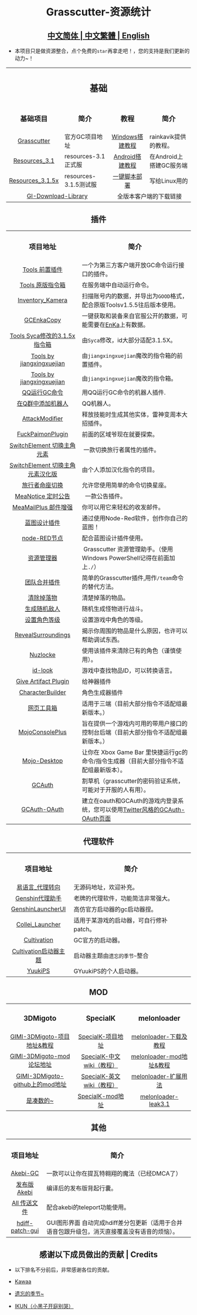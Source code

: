 <h1 align="center">Grasscutter-资源统计</h1>
<h2 align="center">
<a href="https://github.com/Yuer-QAQ/Grasscutter-Plugin/blob/main/README.md">中文简体
| 
<a href="https://github.com/Yuer-QAQ/Grasscutter-Plugin/blob/main/README_zh-TW.md">中文繁體
| 
<a href="https://github.com/Yuer-QAQ/Grasscutter-Plugin/blob/main/README_en-US.md">English
</a>
</h2>

* 本项目只是做资源整合，点个免费的`star`再拿走吧！，您的支持是我们更新的动力~！

<table>
    <tr>
    <td colspan="4" align="center"><h2>基础</h2></td>
    </tr>
    <tr>
       <td><h3 align="center">基础项目</h3></td>
       <td><h3 align="center">简介</h3></td>
        <td><h3 align="center">教程</h3></td>
       <td><h3 align="center">简介</h3></td>
    </tr>
    <tr>
        <td align="center"><a href="https://github.com/Grasscutters/Grasscutter">Grasscutter</a></td>
        <td> 官方GC项目地址 </td>
        <td align="center"><a href="https://www.rainkavik.com/archives/254/">Windows搭建教程</td>
        <td>rainkavik提供的教程。</td>
        </tr>
    <tr>
        <td align="center"><a href="https://github.com/tamilpp25/Grasscutter_Resources">Resources_3.1</a></td>
        <td>resources-3.1正式服</td>
        <td align="center"><a href="https://github.com/ElaXan/GCAndroid">Android搭建教程</td>
        <td>在Android上搭建GC服务端</td>
    </tr>
    <tr>
        <td align="center"><a href="https://github.com/snoobi-seggs/nahida_seggs">Resources_3.1.5x</a></td>
        <td>resources-3.1.5测试服</td>
        <td align="center"><a href="https://github.com/cool-chill/GC-onekey">一键脚本部署</a></td>
        <td> 写给Linux用的  </td>
    </tr>
    <tr>
        <td colspan="2"  align="center"><a href="https://github.com/kyou-nase/GI-Download-Library">GI-Download-Library</a></td>
        <td colspan="2"  align="center"> 全版本客户端的下载链接</td>
</table>

<h2 align="center">插件</h2>
<table>
    <tr>
       <td><h3 align="center">项目地址</h3></td>
       <td><h3 align="center">简介</h3></td>
    </tr>
    <tr>
        <td align="center"><a href="https://github.com/jie65535/gc-opencommand-plugin">Tools 前置插件</a></td>
        <td>一个为第三方客户端开放GC命令运行接口的插件。</td>
    </tr>
    <tr>
        <td align="center"><a href="https://github.com/jie65535/GrasscutterCommandGenerator">Tools 原版指令箱</a></td>
        <td>在服务端中自动运行命令。 </td>
    </tr>
    <tr>
        <td align="center"><a href="https://github.com/Andrewthe13th/Inventory_Kamera">Inventory_Kamera</a></td>
        <td>扫描账号内的数据，并导出为<code>GOOD</code>格式，配合原版Toolsv1.5.5往后版本使用。 </td>
    </tr>
    <tr>
        <td align="center"><a href="https://github.com/exzork/GCEnkaCopy">GCEnkaCopy</a></td>
        <td> 一键获取和装备来自官服公开的数据，可能需要在<a href="https://enka.network">EnKa</a>上有数据。 </td>
    </tr>
    <tr>
        <td align="center"><a href="https://github.com/TeyvatL/GrasscutterTool-3.1.5">Tools Syca修改的3.1.5x指令箱</a></td>
        <td>由<code>Syca</code>修改，id大部分适配3.1.5X。 </td>
    </tr>
    <tr>
        <td align="center"><a href="https://github.com/jianxingxuejian/grasscutter-plugin">Tools by jiangxingxuejian</a></td>
        <td> 由<code>jiangxingxuejian</code>魔改的指令箱的前置插件。 </td>
    </tr>
    <tr>
        <td align="center"><a href="https://github.com/jianxingxuejian/grasscutter-tools">Tools by jiangxingxuejian</a></td>
        <td> 由<code>jiangxingxuejian</code>魔改的指令箱。 </td>
    </tr>
    <tr>
        <td align="center"><a href="https://github.com/jie65535/JGrasscutterCommand">QQ运行GC命令</a></td>
        <td>用QQ运行GC命令的机器人插件. </td>
    </tr>
    <tr>
        <td align="center"><a href="https://github.com/mamoe/mirai-console">在Q群中添加机器人</a></td>
        <td>QQ机器人。 </td>
    </tr>
    <tr>
        <td align="center"><a href="https://github.com/NotThorny/AttackModifier">AttackModifier</a></td>
        <td> 释放技能时生成其他实体，雷神变周本大招插件。 </td>
    </tr>
    <tr>
        <td align="center"><a href="https://github.com/snoobi-seggs/FuckPaimonPlugin">FuckPaimonPlugin</a></td>
        <td> 前面的区域爷现在就要探索。 </td>
    </tr>
    <tr>
        <td align="center"><a href="https://github.com/Penelopeep/SwitchElementTraveller">SwitchElement 切换主角元素</a></td>
        <td>&nbsp;一款切换旅行者属性的插件。 </td>
    </tr>
    <tr>
        <td align="center"><a href="https://github.com/RainKavik-Group/SwitchElementTraveller">SwitchElement 切换主角元素汉化版</a></td>
        <td> 由个人添加汉化指令的项目。 </td>
    </tr>
    <tr>
        <td align="center"><a href="https://github.com/Penelopeep/ToggleConstellation">旅行者命座切换</a></td>
        <td> 允许您使用简单的命令切换星座。 </td>
    </tr>
    <tr>
        <td align="center"><a href="https://github.com/Coooookies/Grasscutter-MeaNotice">MeaNotice 定时公告</a></td>
        <td>&nbsp; 一款公告插件。 </td>
    </tr>
    <tr>
        <td align="center"><a href="https://github.com/Coooookies/Grasscutter-MeaMailPlus">MeaMailPlus 邮件增强</a></td>
        <td>你可以用它来轻松的收发邮件。 </td>
    </tr>
    <tr>
        <td align="center"><a href="https://github.com/liujiaqi7998/EasyGrasscutters">蓝图设计插件</a></td>
        <td>通过使用Node-Red软件，创作你自己的蓝图！ </td>
    </tr>
    <tr>
        <td align="center"><a href="https://github.com/liujiaqi7998/node-red-easy-grasscutters">node-RED节点</a></td>
        <td> 配合蓝图设计插件使用。 </td>
    </tr>
    <tr>
        <td align="center"><a href="https://github.com/gc-toolkit/gc-cli">资源管理器</a></td>
        <td>&nbsp;Grasscutter 资源管理助手。（使用Windows PowerShell记得在前面加上<code>./</code>） </td>
    </tr>
    <tr>
        <td align="center"><a href="https://github.com/Penelopeep/TeamMerge">团队合并插件</a></td>
        <td>简单的Grasscutter插件,用作<code>/team</code>命令的替代方法。 </td>
    </tr>
    <tr>
        <td align="center"><a href="https://github.com/hamusuke0323/DroppedItemsKiller">清除掉落物</a></td>
        <td>清楚掉落的物品。 </td>
    </tr>
    <tr>
        <td align="center"><a href="https://github.com/NotThorny/MobWave">生成随机敌人</a></td>
        <td>随机生成怪物进行战斗。 </td>
    </tr>
    <tr>
        <td align="center"><a href="https://github.com/NotThorny/setLevel">设置角色等级</a></td>
        <td> 设置游戏中角色的等级。 </td>
    </tr>
    <tr>
        <td align="center"><a href="https://github.com/snoobi-seggs/RevealSurroundingsPllllugin">RevealSurroundings</a></td>
        <td> 揭示你周围的物品是什么原因，也许可以帮助调试东西。 </td>
    </tr>
    <tr>
        <td align="center"><a href="https://github.com/Penelopeep/Nuzlocke">Nuzlocke</a></td>
        <td> 使用该插件来清除已有的角色（谨慎使用）。 </td>
    </tr>
    <tr>
        <td align="center"><a href="https://github.com/ffauzan/id-look">id-look</a></td>
        <td> 游戏中查找物品ID，可以转换语言。 </td>
    </tr>
        <tr>
        <td align="center"><a href="https://github.com/snoobi-seggs/GiveArtifactPlugin">Give Artifact Plugin</a></td>
        <td>给神器插件 </td>
    </tr>
    <tr>
        <td align="center"><a href="https://github.com/Penelopeep/CharacterBuilder">CharacterBuilder</a></td>
        <td>角色生成器插件</td>
    </tr>
    <tr>
        <td align="center"><a href="https://github.com/liujiaqi7998/GrasscuttersWebDashboard">网页工具箱</a></td>
        <td>适用于三端（目前大部分指令不适配组最新版本。） </td>
    </tr>
    <tr>
        <td align="center"><a href="https://github.com/gc-mojoconsole/gc-mojoconsole-backend">MojoConsolePlus</a></td>
        <td>旨在提供一个游戏内可用的带用户接口的控制台后端（目前大部分指令不适配组最新版本。） </td>
    </tr>
    <tr>
        <td align="center"><a href="https://github.com/gc-toolkit/Mojo-Desktop">Mojo-Desktop</a></td>
        <td>让你在 Xbox Game Bar 里快捷运行gc的命令/指令生成器（目前大部分指令不适配组最新版本）。 </td>
    </tr>
    <tr>
        <td align="center"><a href="https://github.com/exzork/GCAuth">GCAuth</a></td>
        <td> 割草机（grasscutter的密码验证系统，可能对于开服的人有用）。 </td>
    </tr>
    <tr>
        <td align="center"><a href="https://github.com/Xtao-Labs/GCAuth-OAuth">GCAuth-OAuth</a></td>
        <td> 建立在oauth和GCAuth的游戏内登录系统，您可以使用<a href="https://github.com/gc-toolkit/GCAuth-OAuth-TwitterTheme">Twitter风格的GCAuth-OAuth页面</td>
    </tr>
</table>

<h2 align="center">代理软件</h2>
<table>
    <tr>
       <td><h3 align="center">项目地址</h3></td>
       <td><h3 align="center">简介</h3></td>
    </tr>
    <tr>
        <td align="center"><a href="https://cloud.rainkavik.com/s/gKBcV">易语言_代理转向</a></td>
         <td>无源码地址，欢迎补充。 </td>
    </tr>
    <tr>
        <td align="center"><a href="https://github.com/liujiaqi7998/genshinclienthelper">Genshin代理助手</a></td>
         <td>老牌的代理软件，功能简洁非常强大。 </td>
    </tr>
    <tr>
        <td align="center"><a href="https://github.com/gc-toolkit/GenshinLauncher">GenshinLauncherUI</a></td>
           <td>高仿官方启动器的gc启动器捏。 </td>
    </tr>
    <tr>
        <td align="center"><a href="https://github.com/Bambi5/Collei_Launcher">Collei_Launcher</a></td>
          <td>适用于某游戏的启动器，可自行修补patch。 </td>
    </tr>
    <tr>
        <td align="center"><a href="https://github.com/Grasscutters/Cultivation/blob/main/README_zh-CN.md">Cultivation</a></td>
          <td>GC官方的启动器。</td>
    </tr>
    <tr>
        <td align="center"><a href="https://github.com/Yuer-QAQ/Grasscutter-Plugin/blob/main/Custom%20skins_zh-CN.md">Cultivation启动器主题</a></td>
        <td>启动器主题由<code>遗忘的季节~</code>整合</td>
    </tr>
        <tr>
        <td align="center"><a href="https://github.com/akbaryahya/YuukiPS-Launcher">YuukiPS</a></td>
          <td>GYuukiPS的个人启动器。</td>
    </tr>
</table>

<h2 align="center">MOD</h2>
<table>
    <tr>
       <td><h3 align="center">3DMigoto</h3></td>
       <td><h3 align="center">SpecialK</h3></td>
       <td><h3 align="center">melonloader</h3></td>
    </tr>
    <tr>
        <td align="center"><a href="https://github.com/SilentNightSound/GI-Model-Importer">GIMI-3DMigoto-项目地址&教程</td>
        <td align="center"><a href="https://github.com/SpecialKO/SpecialK">SpecialK-项目地址</td>
        <td align="center"><a href="https://github.com/Lost-Season/ChecksumBypass">melonloader-下载及教程 </td>
    </tr>
    <tr>
        <td align="center"><a href="https://gamebanana.com/mods/games/8552">GIMI-3DMigoto-mod论坛地址</td>
        <td align="center"><a href="https://github.com/zeroruka/GI-SKMods-wiki/wiki">SpecialK-中文wiki（教程）</td>
        <td align="center"><a href="https://github.com/zeroruka/GI-Assets/tree/main/Mods/Scripts">melonloader-mod地址&教程 </td>
    </tr>
    <tr>
        <td align="center"><a href="https://github.com/SilentNightSound/GI-Model-Importer-Assets">GIMI-3DMigoto-github上的mod地址</td>
        <td align="center"><a href="https://github.com/zeroruka/GI-SKMods/wiki">SpecialK-英文wiki（教程）</td>
        <td align="center"><a href="https://github.com/Lost-Season/ChecksumBypass/tree/main/扩展/">melonloader-扩展用法 </td>
    </tr>
    <tr>
        <td align="center"><a href="https://github.com/Yuer-QAQ">是凑数的~</td>
        <td align="center"><a href="https://github.com/zeroruka/GI-SKMods">SpecialK-mod地址</td>
        <td align="center"><a href="https://github.com/Taiga74164/ChecksumBypass-GenshinImpact">melonloader-leak3.1 </td>
    </tr>
</table>

<h2 align="center">其他</h2>
<table>
    <tr>
       <td><h3 align="center">项目地址</h3></td>
       <td><h3 align="center">简介</h3></td>
    </tr>
    </tr>
    <tr>
        <td align="center"><a href="https://github.com/Akebi-Group/Akebi-GC/blob/master/README_zh-Hans.md">Akebi-GC</a></td>
        <td> 一款可以让你在提瓦特翱翔的魔法（已经DMCA了）</td>
    </tr>
    <tr>
        <td align="center"><a href="https://github.com/Taiga74164/Akebi-GC">发布版Akebi</a></td>
        <td>编译后的发布版背起行囊。</tb>
    </tr>
    <tr>
        <td align="center"><a href="https://github.com/Lost-Season/Genshin_Impact_Teleport">All 传送文件</a></td>
        <td> 配合akebi的teleport功能使用。</tb>
    </tr>
    <tr>
        <td align="center"><a href="https://github.com/RainKavik-Group/genshin-hdiff-patch-gui">hdiff-patch-gui</a></td>
        <td> GUI图形界面 自动完成hdiff差分包更新（适用于合并语音包跟升级包，消灭直接覆盖没有语音的烦恼）。</tb>
    </tr>
</table>

<h2 align="center">感谢以下成员做出的贡献 | Credits</h2>

* 以下排名不分前后，非常感谢各位的贡献。

* [Kawaa](https://github.com/Kawaa-qwq)
* [遗忘的季节~](https://github.com/Lost-Season)
* [IKUN（小黑子开庭别哭）](https://github.com/wcjqwq)

